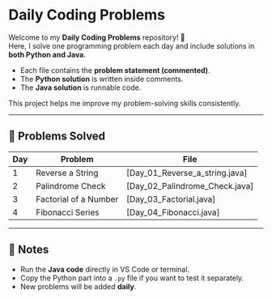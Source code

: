 # Daily Coding Problems

Welcome to my **Daily Coding Problems** repository! 🚀  
Here, I solve one programming problem each day and include solutions in **both Python and Java**.  
- Each file contains the **problem statement (commented)**.  
- The **Python solution** is written inside comments.  
- The **Java solution** is runnable code.  

This project helps me improve my problem-solving skills consistently.

---

## 📅 Problems Solved

| Day | Problem | File |
|-----|----------|------|
| 1   | Reverse a String | [Day_01_Reverse_a_string.java] |
| 2   | Palindrome Check | [Day_02_Palindrome_Check.java] |
| 3   | Factorial of a Number | [Day_03_Factorial.java] |
| 4   | Fibonacci Series | [Day_04_Fibonacci.java] |

---

## 📌 Notes
- Run the **Java code** directly in VS Code or terminal.  
- Copy the Python part into a `.py` file if you want to test it separately.  
- New problems will be added **daily**.
